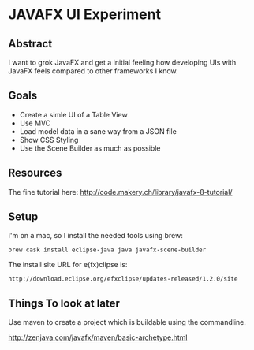 JAVAFX UI Experiment
====================


Abstract
--------

I want to grok JavaFX and get a initial feeling how developing UIs
with JavaFX feels compared to other frameworks I know.

Goals
-----

- Create a simle UI of a Table View
- Use MVC
- Load model data in a sane way from a JSON file
- Show CSS Styling
- Use the Scene Builder as much as possible

Resources
---------

The fine tutorial here: http://code.makery.ch/library/javafx-8-tutorial/

Setup
-----

I'm on a mac, so I install the needed tools using brew:


	brew cask install eclipse-java java javafx-scene-builder

The install site URL for e(fx)clipse is:

	http://download.eclipse.org/efxclipse/updates-released/1.2.0/site

Things To look at later
-----------------------

Use maven to create a project which is buildable using
the commandline.

http://zenjava.com/javafx/maven/basic-archetype.html
